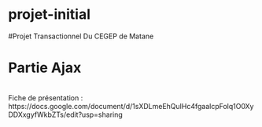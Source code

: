 # projet-initial

#Projet Transactionnel Du CEGEP de Matane
</br>
<h1> Partie Ajax</h1> </br>
Fiche de présentation : https://docs.google.com/document/d/1sXDLmeEhQulHc4fgaalcpFolq1O0XyDDXxgyfWkbZTs/edit?usp=sharing</br>